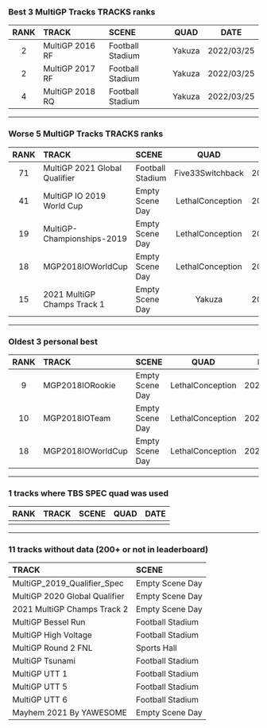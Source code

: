 ### Best 3 MultiGP Tracks TRACKS ranks
|RANK|TRACK|SCENE|QUAD|DATE|
|:---:|:---|:---|:---:|:---:|
|2|MultiGP 2016 RF|Football Stadium|Yakuza|2022/03/25|
|2|MultiGP 2017 RF|Football Stadium|Yakuza|2022/03/25|
|4|MultiGP 2018 RQ|Football Stadium|Yakuza|2022/03/25|
---
### Worse 5 MultiGP Tracks TRACKS ranks
|RANK|TRACK|SCENE|QUAD|DATE|
|:---:|:---|:---|:---:|:---:|
|71|MultiGP 2021 Global Qualifier|Football Stadium|Five33Switchback|2021/03/27|
|41|MultiGP IO 2019 World Cup|Empty Scene Day|LethalConception|2021/01/12|
|19|MultiGP-Championships-2019|Empty Scene Day|LethalConception|2021/01/12|
|18|MGP2018IOWorldCup|Empty Scene Day|LethalConception|2021/01/11|
|15|2021 MultiGP Champs Track 1|Empty Scene Day|Yakuza|2022/04/11|
---
### Oldest 3 personal best
|RANK|TRACK|SCENE|QUAD|DATE|
|:---:|:---|:---|:---:|:---:|
|9|MGP2018IORookie|Empty Scene Day|LethalConception|2021/01/11|
|10|MGP2018IOTeam|Empty Scene Day|LethalConception|2021/01/11|
|18|MGP2018IOWorldCup|Empty Scene Day|LethalConception|2021/01/11|
---
### 1 tracks where TBS SPEC quad was used
|RANK|TRACK|SCENE|QUAD|DATE|
|:---:|:---|:---|:---:|:---:|
||||||
---
### 11 tracks without data (200+ or not in leaderboard)
|TRACK|SCENE|
|:---|:---|
|MultiGP_2019_Qualifier_Spec|Empty Scene Day|
|MultiGP 2020 Global Qualifier|Empty Scene Day|
|2021 MultiGP Champs Track 2|Empty Scene Day|
|MultiGP Bessel Run|Football Stadium|
|MultiGP High Voltage|Football Stadium|
|MultiGP Round 2 FNL|Sports Hall|
|MultiGP Tsunami|Football Stadium|
|MultiGP UTT 1|Football Stadium|
|MultiGP UTT 5|Football Stadium|
|MultiGP UTT 6|Football Stadium|
|Mayhem 2021 By YAWESOME|Empty Scene Day|
